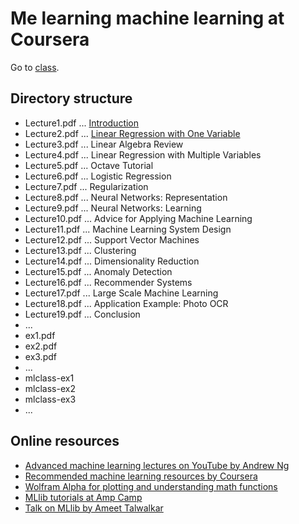# Me learning machine learning at Coursera

Go to [class](https://class.coursera.org/ml-008/).

## Directory structure

  * Lecture1.pdf  ... [Introduction](./Lecture1.pdf)
  * Lecture2.pdf  ... [Linear Regression with One Variable](./Lecture2.pdf)
  * Lecture3.pdf  ... Linear Algebra Review
  * Lecture4.pdf  ... Linear Regression with Multiple Variables
  * Lecture5.pdf  ... Octave Tutorial
  * Lecture6.pdf  ... Logistic Regression
  * Lecture7.pdf  ... Regularization
  * Lecture8.pdf  ... Neural Networks: Representation
  * Lecture9.pdf  ... Neural Networks: Learning
  * Lecture10.pdf ... Advice for Applying Machine Learning
  * Lecture11.pdf ... Machine Learning System Design
  * Lecture12.pdf ... Support Vector Machines
  * Lecture13.pdf ... Clustering
  * Lecture14.pdf ... Dimensionality Reduction
  * Lecture15.pdf ... Anomaly Detection
  * Lecture16.pdf ... Recommender Systems
  * Lecture17.pdf ... Large Scale Machine Learning
  * Lecture18.pdf ... Application Example: Photo OCR
  * Lecture19.pdf ... Conclusion
  * ...
  * ex1.pdf
  * ex2.pdf
  * ex3.pdf
  * ...
  * mlclass-ex1
  * mlclass-ex2
  * mlclass-ex3
  * ...

## Online resources

* [Advanced machine learning lectures on YouTube by Andrew Ng](https://www.youtube.com/course?list=ECA89DCFA6ADACE599)
* [Recommended machine learning resources by Coursera](https://share.coursera.org/wiki/index.php/ML:Useful_Resources)
* [Wolfram Alpha for plotting and understanding math functions](http://www.wolframalpha.com/input/?i=x+x^2+x^2*y+x^2*y^2+x^2*y^3+x^3*y+x^3*y^3)
* [MLlib tutorials at Amp Camp](http://ampcamp.berkeley.edu/5/)
* [Talk on MLlib by Ameet Talwalkar](https://www.youtube.com/watch?v=qSPqh7DiREM)
